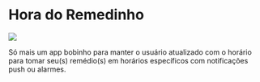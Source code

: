 # Hora do Remedinho

![](https://i.imgur.com/ktA8aH3.png)

Só mais um app bobinho para manter o usuário atualizado com o horário para tomar seu(s) remédio(s) em horários específicos com notificações push ou alarmes.
